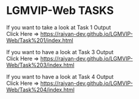 # LGMVIP-Web TASKS

If you want to take a look at Task 1 Output   
Click Here => https://raiyan-dev.github.io/LGMVIP-Web/Task%201/index.html

If you want to have a look at Task 3 Output   
Click Here => https://raiyan-dev.github.io/LGMVIP-Web/Task%203/index.html

If you want to have a look at Task 4 Output   
Click Here => https://raiyan-dev.github.io/LGMVIP-Web/Task%204/index.html
